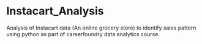 # Instacart_Analysis
Analysis of Instacart data (An online grocery store) to identify sales pattern using python as part of careerfoundry data analytics course.
